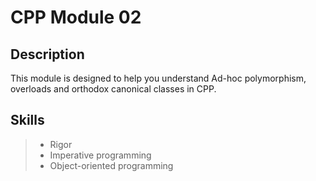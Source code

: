 # CPP Module 02

## Description
This module is designed to help you understand Ad-hoc polymorphism, overloads and orthodox canonical classes in CPP. 

## Skills
> * Rigor
> * Imperative programming
> * Object-oriented programming